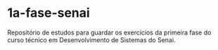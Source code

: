 # 1a-fase-senai
Repositório de estudos para guardar os exercícios da primeira fase do curso técnico em Desenvolvimento de Sistemas do Senai.
